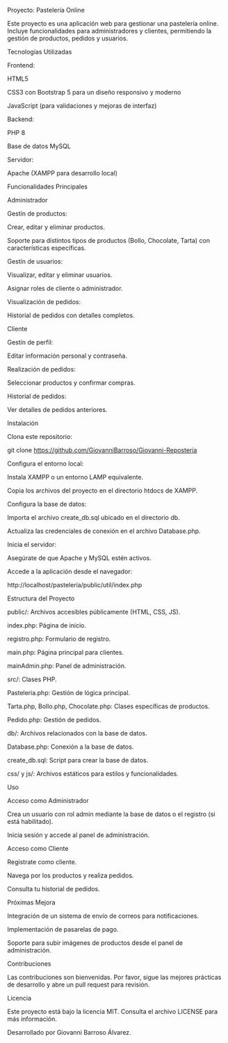 Proyecto: Pastelería Online

Este proyecto es una aplicación web para gestionar una pastelería online. Incluye funcionalidades para administradores y clientes, permitiendo la gestión de productos, pedidos y usuarios.

Tecnologías Utilizadas

Frontend:

HTML5

CSS3 con Bootstrap 5 para un diseño responsivo y moderno

JavaScript (para validaciones y mejoras de interfaz)

Backend:

PHP 8

Base de datos MySQL

Servidor:

Apache (XAMPP para desarrollo local)

Funcionalidades Principales

Administrador

Gestín de productos:

Crear, editar y eliminar productos.

Soporte para distintos tipos de productos (Bollo, Chocolate, Tarta) con características específicas.

Gestín de usuarios:

Visualizar, editar y eliminar usuarios.

Asignar roles de cliente o administrador.

Visualización de pedidos:

Historial de pedidos con detalles completos.

Cliente

Gestín de perfil:

Editar información personal y contraseña.

Realización de pedidos:

Seleccionar productos y confirmar compras.

Historial de pedidos:

Ver detalles de pedidos anteriores.

Instalación

Clona este repositorio:

git clone https://github.com/GiovanniBarroso/Giovanni-Reposteria

Configura el entorno local:

Instala XAMPP o un entorno LAMP equivalente.

Copia los archivos del proyecto en el directorio htdocs de XAMPP.

Configura la base de datos:

Importa el archivo create_db.sql ubicado en el directorio db.

Actualiza las credenciales de conexión en el archivo Database.php.

Inicia el servidor:

Asegúrate de que Apache y MySQL estén activos.

Accede a la aplicación desde el navegador:

http://localhost/pastelería/public/util/index.php

Estructura del Proyecto

public/: Archivos accesibles públicamente (HTML, CSS, JS).

index.php: Página de inicio.

registro.php: Formulario de registro.

main.php: Página principal para clientes.

mainAdmin.php: Panel de administración.

src/: Clases PHP.

Pasteleria.php: Gestión de lógica principal.

Tarta.php, Bollo.php, Chocolate.php: Clases específicas de productos.

Pedido.php: Gestión de pedidos.

db/: Archivos relacionados con la base de datos.

Database.php: Conexión a la base de datos.

create_db.sql: Script para crear la base de datos.

css/ y js/: Archivos estáticos para estilos y funcionalidades.

Uso

Acceso como Administrador

Crea un usuario con rol admin mediante la base de datos o el registro (si está habilitado).

Inicia sesión y accede al panel de administración.

Acceso como Cliente

Regístrate como cliente.

Navega por los productos y realiza pedidos.

Consulta tu historial de pedidos.

Próximas Mejora

Integración de un sistema de envío de correos para notificaciones.

Implementación de pasarelas de pago.

Soporte para subir imágenes de productos desde el panel de administración.

Contribuciones

Las contribuciones son bienvenidas. Por favor, sigue las mejores prácticas de desarrollo y abre un pull request para revisión.

Licencia

Este proyecto está bajo la licencia MIT. Consulta el archivo LICENSE para más información.

Desarrollado por Giovanni Barroso Álvarez.